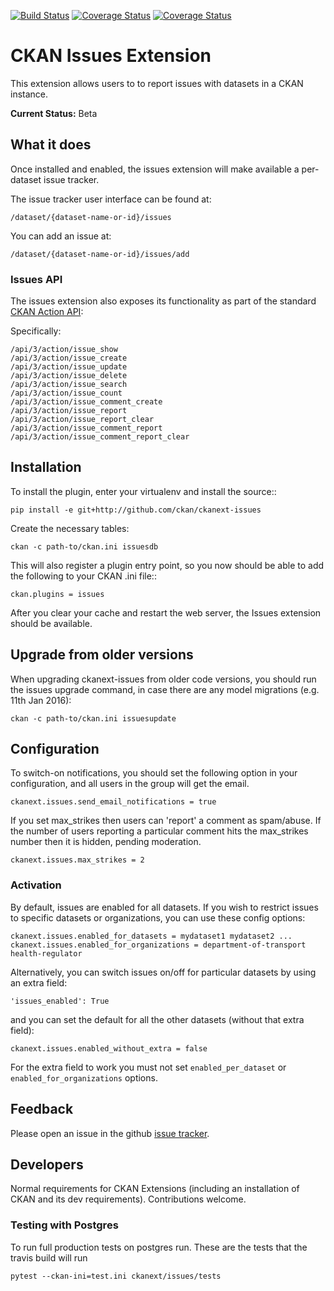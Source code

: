 [![Build Status](https://travis-ci.org/ckan/ckanext-issues.svg?branch=master)](https://travis-ci.org/ckan/ckanext-issues)
[![Coverage Status](https://coveralls.io/repos/ckan/ckanext-issues/badge.svg)](https://coveralls.io/r/ckan/ckanext-issues)
[![Coverage Status](https://coveralls.io/repos/github/keitaroinc/ckanext-issues/badge.svg?branch=master)](https://coveralls.io/github/keitaroinc/ckanext-issues?branch=migrate-2.9)
# CKAN Issues Extension

This extension allows users to to report issues with datasets in a CKAN
instance.

**Current Status:** Beta

## What it does

Once installed and enabled, the issues extension will make available a per-
dataset issue tracker.

The issue tracker user interface can be found at:

    /dataset/{dataset-name-or-id}/issues

You can add an issue at:

    /dataset/{dataset-name-or-id}/issues/add

### Issues API

The issues extension also exposes its functionality as part of the standard [CKAN Action API][api]:

[api]: http://docs.ckan.org/en/latest/api/index.html

Specifically:

    /api/3/action/issue_show
    /api/3/action/issue_create
    /api/3/action/issue_update
    /api/3/action/issue_delete
    /api/3/action/issue_search
    /api/3/action/issue_count
    /api/3/action/issue_comment_create
    /api/3/action/issue_report
    /api/3/action/issue_report_clear
    /api/3/action/issue_comment_report
    /api/3/action/issue_comment_report_clear

## Installation

To install the plugin, enter your virtualenv and install the source::

    pip install -e git+http://github.com/ckan/ckanext-issues

Create the necessary tables:

    ckan -c path-to/ckan.ini issuesdb

This will also register a plugin entry point, so you now should be
able to add the following to your CKAN .ini file::

    ckan.plugins = issues

After you clear your cache and restart the web server, the Issues extension
should be available.

## Upgrade from older versions

When upgrading ckanext-issues from older code versions, you should run the issues upgrade command, in case there are any model migrations (e.g. 11th Jan 2016):

    ckan -c path-to/ckan.ini issuesupdate

## Configuration

To switch-on notifications, you should set the following option in your
configuration, and all users in the group will get the email.

    ckanext.issues.send_email_notifications = true

If you set max_strikes then users can 'report' a comment as spam/abuse. If the number of users reporting a particular comment hits the max_strikes number then it is hidden, pending moderation.

    ckanext.issues.max_strikes = 2

### Activation

By default, issues are enabled for all datasets. If you wish to restrict
issues to specific datasets or organizations, you can use these config options:
    
    ckanext.issues.enabled_for_datasets = mydataset1 mydataset2 ...
    ckanext.issues.enabled_for_organizations = department-of-transport health-regulator

Alternatively, you can switch issues on/off for particular datasets by using an extra field:

    'issues_enabled': True

and you can set the default for all the other datasets (without that extra field):

    ckanext.issues.enabled_without_extra = false

For the extra field to work you must not set `enabled_per_dataset` or `enabled_for_organizations` options.

## Feedback

Please open an issue in the github [issue tracker][issues].

[issues]: https://github.com/ckan/ckanext-issues

## Developers

Normal requirements for CKAN Extensions (including an installation of CKAN and
its dev requirements). Contributions welcome.

### Testing with Postgres
To run full production tests on postgres run. These are the tests that the travis build will run

    pytest --ckan-ini=test.ini ckanext/issues/tests
    
